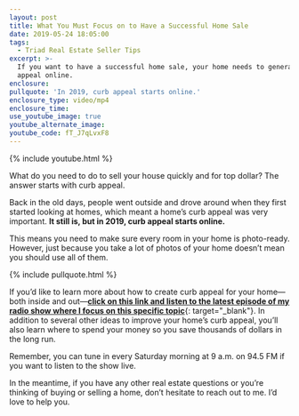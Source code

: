 ```yaml
---
layout: post
title: What You Must Focus on to Have a Successful Home Sale
date: 2019-05-24 18:05:00
tags:
  - Triad Real Estate Seller Tips
excerpt: >-
  If you want to have a successful home sale, your home needs to generate curb
  appeal online.
enclosure:
pullquote: 'In 2019, curb appeal starts online.'
enclosure_type: video/mp4
enclosure_time:
use_youtube_image: true
youtube_alternate_image:
youtube_code: fT_J7qLvxF8
---
```


{% include youtube.html %}

What do you need to do to sell your house quickly and for top dollar? The answer starts with curb appeal.&nbsp;

Back in the old days, people went outside and drove around when they first started looking at homes, which meant a home’s curb appeal was very important. **It still is, but in 2019, curb appeal starts online.&nbsp;**

This means you need to make sure every room in your home is photo-ready. However, just because you take a lot of photos of your home doesn’t mean you should use all of them.&nbsp;

{% include pullquote.html %}

If you’d like to learn more about how to create curb appeal for your home—both inside and out—[**click on this link and listen to the latest episode of my radio show where I focus on this specific topic**](https://www.jasonbramblett.com/blog/curb-appeal/){: target="_blank"}. In addition to several other ideas to improve your home’s curb appeal, you’ll also learn where to spend your money so you save thousands of dollars in the long run.&nbsp;

Remember, you can tune in every Saturday morning at 9 a.m. on 94.5 FM if you want to listen to the show live.&nbsp;

In the meantime, if you have any other real estate questions or you’re thinking of buying or selling a home, don’t hesitate to reach out to me. I’d love to help you.&nbsp;<br>&nbsp;

&nbsp;